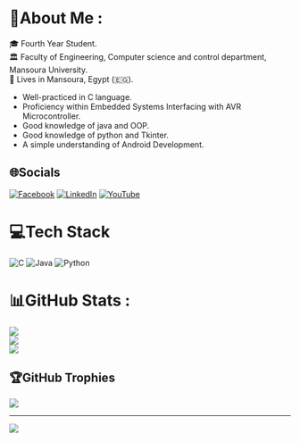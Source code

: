 
# 💫About Me :

🎓 Fourth Year Student. <br b/>
🏛  Faculty of Engineering, Computer science and control department, Mansoura University. <br b/>
🏡 Lives in Mansoura, Egypt (🇪🇬). <br b/>


* Well-practiced in C language. <br b/>
* Proficiency within Embedded Systems Interfacing with AVR Microcontroller. <br b/>
* Good knowledge of java and OOP. <br b/>
* Good knowledge of python and Tkinter. <br b/>
* A simple understanding of Android Development. <br b/>


## 🌐Socials
[![Facebook](https://img.shields.io/badge/Facebook-%231877F2.svg?logo=Facebook&logoColor=white)](https://www.facebook.com/profile.php?id=100009226783983) [![LinkedIn](https://img.shields.io/badge/LinkedIn-%230077B5.svg?logo=linkedin&logoColor=white)](https://www.linkedin.com/in/abdallaissa/) [![YouTube](https://img.shields.io/badge/YouTube-%23FF0000.svg?logo=YouTube&logoColor=white)](https://www.youtube.com/channel/UCls3Ujf9rt4KhLMPpbb6tUQ)

# 💻Tech Stack
![C](https://img.shields.io/badge/c-%2300599C.svg?style=for-the-badge&logo=c&logoColor=white) ![Java](https://img.shields.io/badge/java-%23ED8B00.svg?style=for-the-badge&logo=java&logoColor=white) ![Python](https://img.shields.io/badge/python-3670A0?style=for-the-badge&logo=python&logoColor=ffdd54) 
# 📊GitHub Stats :
![](https://github-readme-stats.vercel.app/api?username=abdallahissa&theme=radical&hide_border=false&include_all_commits=false&count_private=false)<br/>
![](https://github-readme-streak-stats.herokuapp.com/?user=abdallahissa&theme=radical&hide_border=false)<br/>
![](https://github-readme-stats.vercel.app/api/top-langs/?username=abdallahissa&theme=radical&hide_border=false&include_all_commits=false&count_private=false&layout=compact)

## 🏆GitHub Trophies
![](https://github-profile-trophy.vercel.app/?username=abdallahissa&theme=radical&no-frame=false&no-bg=false&margin-w=4)

---
[![](https://visitcount.itsvg.in/api?id=abdallahissa&icon=0&color=0)](https://visitcount.itsvg.in)
